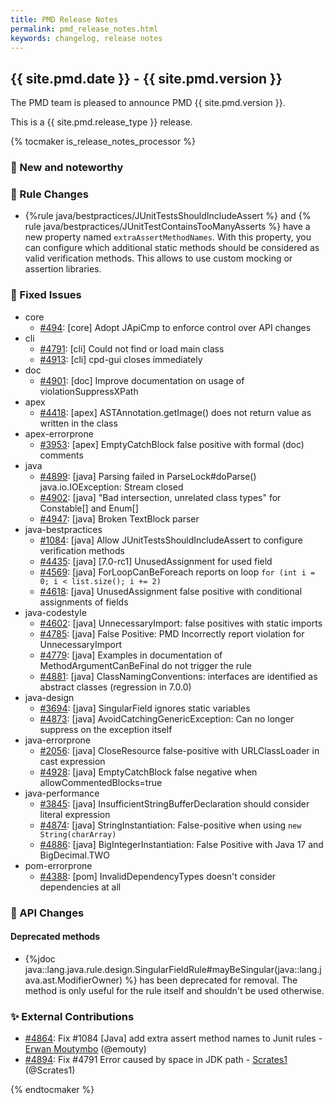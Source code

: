 ```yaml
---
title: PMD Release Notes
permalink: pmd_release_notes.html
keywords: changelog, release notes
---
```


## {{ site.pmd.date }} - {{ site.pmd.version }}

The PMD team is pleased to announce PMD {{ site.pmd.version }}.

This is a {{ site.pmd.release_type }} release.

{% tocmaker is_release_notes_processor %}

### 🚀 New and noteworthy

### 🌟 Rule Changes

* {%rule java/bestpractices/JUnitTestsShouldIncludeAssert %} and {% rule java/bestpractices/JUnitTestContainsTooManyAsserts %}
  have a new property named `extraAssertMethodNames`. With this property, you can configure which additional static
  methods should be considered as valid verification methods. This allows to use custom mocking or assertion libraries.

### 🐛 Fixed Issues
* core
  * [#494](https://github.com/pmd/pmd/issues/494): \[core] Adopt JApiCmp to enforce control over API changes
* cli
  * [#4791](https://github.com/pmd/pmd/issues/4791): \[cli] Could not find or load main class
  * [#4913](https://github.com/pmd/pmd/issues/4913): \[cli] cpd-gui closes immediately
* doc
  * [#4901](https://github.com/pmd/pmd/issues/4901): \[doc] Improve documentation on usage of violationSuppressXPath
* apex
  * [#4418](https://github.com/pmd/pmd/issues/4418): \[apex] ASTAnnotation.getImage() does not return value as written in the class
* apex-errorprone
  * [#3953](https://github.com/pmd/pmd/issues/3953): \[apex] EmptyCatchBlock false positive with formal (doc) comments
* java
  * [#4899](https://github.com/pmd/pmd/issues/4899): \[java] Parsing failed in ParseLock#doParse() java.io.IOException: Stream closed
  * [#4902](https://github.com/pmd/pmd/issues/4902): \[java] "Bad intersection, unrelated class types" for Constable\[] and Enum\[]
  * [#4947](https://github.com/pmd/pmd/issues/4947): \[java] Broken TextBlock parser
* java-bestpractices
  * [#1084](https://github.com/pmd/pmd/issues/1084): \[java] Allow JUnitTestsShouldIncludeAssert to configure verification methods
  * [#4435](https://github.com/pmd/pmd/issues/4435): \[java] \[7.0-rc1] UnusedAssignment for used field
  * [#4569](https://github.com/pmd/pmd/issues/4569): \[java] ForLoopCanBeForeach reports on loop `for (int i = 0; i < list.size(); i += 2)`
  * [#4618](https://github.com/pmd/pmd/issues/4618): \[java] UnusedAssignment false positive with conditional assignments of fields
* java-codestyle
  * [#4602](https://github.com/pmd/pmd/issues/4602): \[java] UnnecessaryImport: false positives with static imports
  * [#4785](https://github.com/pmd/pmd/issues/4785): \[java] False Positive: PMD Incorrectly report violation for UnnecessaryImport
  * [#4779](https://github.com/pmd/pmd/issues/4779): \[java] Examples in documentation of MethodArgumentCanBeFinal do not trigger the rule
  * [#4881](https://github.com/pmd/pmd/issues/4881): \[java] ClassNamingConventions: interfaces are identified as abstract classes (regression in 7.0.0)
* java-design
  * [#3694](https://github.com/pmd/pmd/issues/3694): \[java] SingularField ignores static variables
  * [#4873](https://github.com/pmd/pmd/issues/4873): \[java] AvoidCatchingGenericException: Can no longer suppress on the exception itself
* java-errorprone
  * [#2056](https://github.com/pmd/pmd/issues/2056): \[java] CloseResource false-positive with URLClassLoader in cast expression
  * [#4928](https://github.com/pmd/pmd/issues/4928): \[java] EmptyCatchBlock false negative when allowCommentedBlocks=true
* java-performance
  * [#3845](https://github.com/pmd/pmd/issues/3845): \[java] InsufficientStringBufferDeclaration should consider literal expression
  * [#4874](https://github.com/pmd/pmd/issues/4874): \[java] StringInstantiation: False-positive when using `new String(charArray)`
  * [#4886](https://github.com/pmd/pmd/issues/4886): \[java] BigIntegerInstantiation: False Positive with Java 17 and BigDecimal.TWO
* pom-errorprone
  * [#4388](https://github.com/pmd/pmd/issues/4388): \[pom] InvalidDependencyTypes doesn't consider dependencies at all

### 🚨 API Changes

#### Deprecated methods

* {%jdoc java::lang.java.rule.design.SingularFieldRule#mayBeSingular(java::lang.java.ast.ModifierOwner) %} has been deprecated for
  removal. The method is only useful for the rule itself and shouldn't be used otherwise.

### ✨ External Contributions
* [#4864](https://github.com/pmd/pmd/pull/4864): Fix #1084 \[Java] add extra assert method names to Junit rules - [Erwan Moutymbo](https://github.com/emouty) (@emouty)
* [#4894](https://github.com/pmd/pmd/pull/4894): Fix #4791 Error caused by space in JDK path - [Scrates1](https://github.com/Scrates1) (@Scrates1)

{% endtocmaker %}

